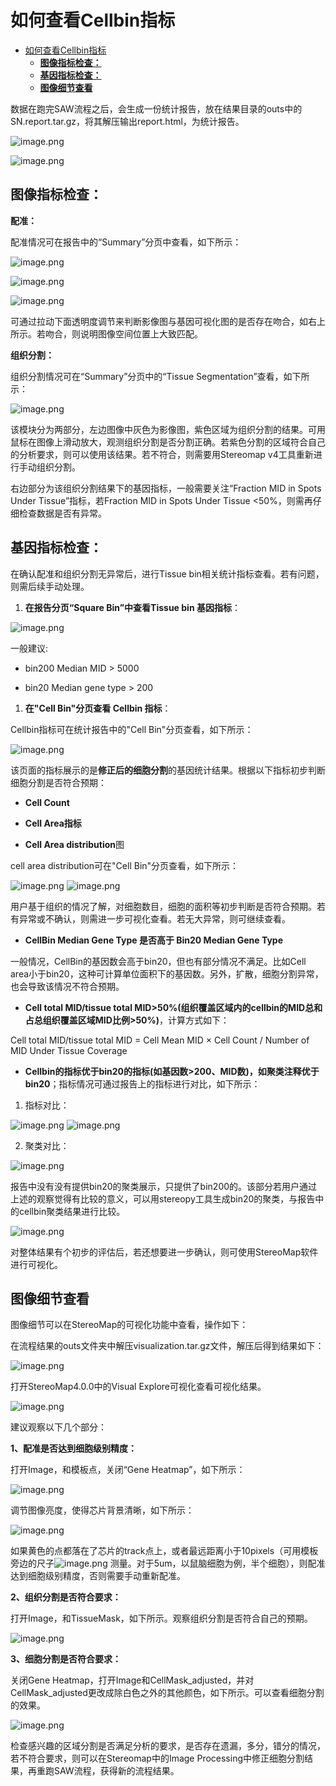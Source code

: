 # 如何查看Cellbin指标

- [如何查看Cellbin指标](#如何查看cellbin指标)
  - [**图像指标检查：**](#图像指标检查)
  - [**基因指标检查：**](#基因指标检查)
  - [**图像细节查看**](#图像细节查看)

数据在跑完SAW流程之后，会生成一份统计报告，放在结果目录的outs中的SN.report.tar.gz，将其解压输出report.html，为统计报告。

![image.png](https://alidocs.oss-cn-zhangjiakou.aliyuncs.com/res/meonaA4QW1PjnXxj/img/20e59f76-9deb-474c-a49e-92e958a0b1f6.png)

![image.png](https://alidocs.oss-cn-zhangjiakou.aliyuncs.com/res/meonaA4QW1PjnXxj/img/659859e1-2017-493f-ac02-0ab3cfade4c1.png)

## **图像指标检查：**

**配准：**

配准情况可在报告中的“Summary”分页中查看，如下所示：

![image.png](https://alidocs.oss-cn-zhangjiakou.aliyuncs.com/res/meonaA4QW1PjnXxj/img/aed165d7-5e54-4fe8-93a0-7e71adee9b18.png)

![image.png](https://alidocs.oss-cn-zhangjiakou.aliyuncs.com/res/meonaA4QW1PjnXxj/img/0b3c608c-be1c-48dc-968e-3e8ddae9e8a8.png)

![image.png](https://alidocs.oss-cn-zhangjiakou.aliyuncs.com/res/meonaA4QW1PjnXxj/img/baf123d9-cc06-48f1-9fbf-8853667b155b.png)

可通过拉动下面透明度调节来判断影像图与基因可视化图的是否存在吻合，如右上所示。若吻合，则说明图像空间位置上大致匹配。

**组织分割：**

组织分割情况可在“Summary”分页中的“Tissue Segmentation”查看，如下所示：

![image.png](https://alidocs.oss-cn-zhangjiakou.aliyuncs.com/res/meonaA4QW1PjnXxj/img/abe4a815-8cb5-40d5-93b9-3e24cd21f614.png)

该模块分为两部分，左边图像中灰色为影像图，紫色区域为组织分割的结果。可用鼠标在图像上滑动放大，观测组织分割是否分割正确。若紫色分割的区域符合自己的分析要求，则可以使用该结果。若不符合，则需要用Stereomap v4工具重新进行手动组织分割。

右边部分为该组织分割结果下的基因指标，一般需要关注“Fraction MID in Spots Under Tissue”指标，若Fraction MID in Spots Under Tissue <50%，则需再仔细检查数据是否有异常。

## **基因指标检查：**

在确认配准和组织分割无异常后，进行Tissue bin相关统计指标查看。若有问题，则需后续手动处理。

1.  **在报告分页“Square Bin”中查看Tissue bin 基因指标**：
    

![image.png](https://alidocs.oss-cn-zhangjiakou.aliyuncs.com/res/meonaA4QW1PjnXxj/img/8166da25-9734-47b1-b306-12f2fc524f6a.png)

一般建议:

*   bin200 Median MID > 5000
    
*   bin20 Median gene type > 200
    

1.  **在"Cell Bin"分页查看 Cellbin 指标**：
    

Cellbin指标可在统计报告中的"Cell Bin"分页查看，如下所示：

![image.png](https://alidocs.oss-cn-zhangjiakou.aliyuncs.com/res/meonaA4QW1PjnXxj/img/7ba1d1e4-e3c6-4851-b966-ca2c079cc3ba.png)

该页面的指标展示的是**修正后的细胞分割**的基因统计结果。根据以下指标初步判断细胞分割是否符合预期：

*   **Cell Count**
    
*   **Cell Area指标**
    
*   **Cell Area distribution**图
    

cell area distribution可在"Cell Bin"分页查看，如下所示：

![image.png](https://alidocs.oss-cn-zhangjiakou.aliyuncs.com/res/meonaA4QW1PjnXxj/img/e21fe9b6-d550-4bc4-be44-844b1d427a3d.png) ![image.png](https://alidocs.oss-cn-zhangjiakou.aliyuncs.com/res/meonaA4QW1PjnXxj/img/13bf57c5-8ce1-4ff5-84ae-635151ac672d.png)

用户基于组织的情况了解，对细胞数目，细胞的面积等初步判断是否符合预期。若有异常或不确认，则需进一步可视化查看。若无大异常，则可继续查看。

*   **CellBin Median Gene Type 是否高于 Bin20 Median Gene Type**
    

一般情况，CellBin的基因数会高于bin20，但也有部分情况不满足。比如Cell area小于bin20，这种可计算单位面积下的基因数。另外，扩散，细胞分割异常，也会导致该情况不符合预期。

*   **Cell total MID/tissue total MID>50%(组织覆盖区域内的cellbin的MID总和占总组织覆盖区域MID比例>50%)**，计算方式如下：
    

Cell total MID/tissue total MID = Cell Mean MID × Cell Count / Number of MID Under Tissue Coverage

*   **Cellbin的指标优于bin20的指标(如基因数>200、MID数)，如聚类注释优于bin20**；指标情况可通过报告上的指标进行对比，如下所示：
    

1.  指标对比：
    

![image.png](https://alidocs.oss-cn-zhangjiakou.aliyuncs.com/res/meonaA4QW1PjnXxj/img/07e60501-d656-4243-a199-fd0ad747b689.png) ![image.png](https://alidocs.oss-cn-zhangjiakou.aliyuncs.com/res/meonaA4QW1PjnXxj/img/6dd29ea5-544c-4413-8beb-4c2d549229d5.png)

2.  聚类对比：
    

![image.png](https://alidocs.oss-cn-zhangjiakou.aliyuncs.com/res/meonaA4QW1PjnXxj/img/cd2dab67-559d-419f-95eb-5af8382da324.png)

报告中没有没有提供bin20的聚类展示，只提供了bin200的。该部分若用户通过上述的观察觉得有比较的意义，可以用stereopy工具生成bin20的聚类，与报告中的cellbin聚类结果进行比较。

![image.png](https://alidocs.oss-cn-zhangjiakou.aliyuncs.com/res/meonaA4QW1PjnXxj/img/c002cdeb-aef8-40f3-aaff-597906670853.png)

对整体结果有个初步的评估后，若还想要进一步确认，则可使用StereoMap软件进行可视化。

## **图像细节查看**

图像细节可以在StereoMap的可视化功能中查看，操作如下：

在流程结果的outs文件夹中解压visualization.tar.gz文件，解压后得到结果如下：

![image.png](https://alidocs.oss-cn-zhangjiakou.aliyuncs.com/res/meonaA4QW1PjnXxj/img/7a1a25a0-4c29-4136-9c99-561baf1830d4.png)

打开StereoMap4.0.0中的Visual Explore可视化查看可视化结果。

![image.png](https://alidocs.oss-cn-zhangjiakou.aliyuncs.com/res/meonaA4QW1PjnXxj/img/b3c65286-9f00-4956-9cca-5920a0b5bc6b.png)

建议观察以下几个部分：

**1、配准是否达到细胞级别精度：**

打开Image，和模板点，关闭“Gene Heatmap”，如下所示：

![image.png](https://alidocs.oss-cn-zhangjiakou.aliyuncs.com/res/meonaA4QW1PjnXxj/img/344ef670-f64b-42e7-9bbc-22ee69317759.png)

调节图像亮度，使得芯片背景清晰，如下所示：

![image.png](https://alidocs.oss-cn-zhangjiakou.aliyuncs.com/res/meonaA4QW1PjnXxj/img/6ddccbca-7059-4060-806a-a91cfaf61374.png)

如果黄色的点都落在了芯片的track点上，或者最远距离小于10pixels（可用模板旁边的尺子![image.png](https://alidocs.oss-cn-zhangjiakou.aliyuncs.com/res/meonaA4QW1PjnXxj/img/f6e5896a-8fb1-467c-a353-30d4f999a161.png) 测量。对于5um，以鼠脑细胞为例，半个细胞），则配准达到细胞级别精度，否则需要手动重新配准。

**2、组织分割是否符合要求：**

打开Image，和TissueMask，如下所示。观察组织分割是否符合自己的预期。

![image.png](https://alidocs.oss-cn-zhangjiakou.aliyuncs.com/res/meonaA4QW1PjnXxj/img/b9f99b7d-c9c9-4ea7-9365-7a7c5d3cb280.png)

**3、细胞分割是否符合要求：**

关闭Gene Heatmap，打开Image和CellMask\_adjusted，并对CellMask\_adjusted更改成除白色之外的其他颜色，如下所示。可以查看细胞分割的效果。

![image.png](https://alidocs.oss-cn-zhangjiakou.aliyuncs.com/res/meonaA4QW1PjnXxj/img/c4169922-e469-46f5-b93f-7590385edc82.png)

检查感兴趣的区域分割是否满足分析的要求，是否存在遗漏，多分，错分的情况，若不符合要求，则可以在Stereomap中的Image Processing中修正细胞分割结果，再重跑SAW流程，获得新的流程结果。
